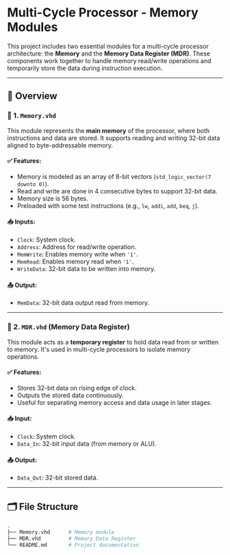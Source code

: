 # Multi-Cycle Processor - Memory Modules

This project includes two essential modules for a multi-cycle processor architecture: the **Memory** and the **Memory Data Register (MDR)**. These components work together to handle memory read/write operations and temporarily store the data during instruction execution.

---

## 🧠 Overview

### 🔸 1. `Memory.vhd`

This module represents the **main memory** of the processor, where both instructions and data are stored. It supports reading and writing 32-bit data aligned to byte-addressable memory.

#### ✅ Features:

- Memory is modeled as an array of 8-bit vectors (`std_logic_vector(7 downto 0)`).
- Read and write are done in 4 consecutive bytes to support 32-bit data.
- Memory size is 56 bytes.
- Preloaded with some test instructions (e.g., `lw`, `addi`, `add`, `beq`, `j`).

#### 📥 Inputs:

- `Clock`: System clock.
- `Address`: Address for read/write operation.
- `MemWrite`: Enables memory write when `'1'`.
- `MemRead`: Enables memory read when `'1'`.
- `WriteData`: 32-bit data to be written into memory.

#### 📤 Output:

- `MemData`: 32-bit data output read from memory.

---

### 🔸 2. `MDR.vhd` (Memory Data Register)

This module acts as a **temporary register** to hold data read from or written to memory. It's used in multi-cycle processors to isolate memory operations.

#### ✅ Features:

- Stores 32-bit data on rising edge of clock.
- Outputs the stored data continuously.
- Useful for separating memory access and data usage in later stages.

#### 📥 Input:

- `Clock`: System clock.
- `Data_In`: 32-bit input data (from memory or ALU).

#### 📤 Output:

- `Data_Out`: 32-bit stored data.

---

## 🗂 File Structure

```bash
.
├── Memory.vhd      # Memory module
├── MDR.vhd         # Memory Data Register
└── README.md       # Project documentation
